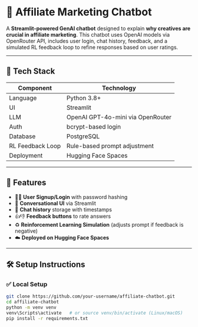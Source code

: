 # 🤖 Affiliate Marketing Chatbot

A **Streamlit-powered GenAI chatbot** designed to explain **why creatives are crucial in affiliate marketing**. This chatbot uses OpenAI models via OpenRouter API, includes user login, chat history, feedback, and a simulated RL feedback loop to refine responses based on user ratings.

---

## 🔧 Tech Stack

| Component        | Technology                          |
|------------------|--------------------------------------|
| Language         | Python 3.8+                          |
| UI               | Streamlit                            |
| LLM              | OpenAI GPT-4o-mini via OpenRouter    |
| Auth             | bcrypt-based login                   |
| Database         | PostgreSQL                           |
| RL Feedback Loop | Rule-based prompt adjustment         |
| Deployment       | Hugging Face Spaces                  |

---

## 🚀 Features

- 🧑‍💼 **User Signup/Login** with password hashing
- 💬 **Conversational UI** via Streamlit
- 💾 **Chat history** storage with timestamps
- 👍👎 **Feedback buttons** to rate answers
- ♻️ **Reinforcement Learning Simulation** (adjusts prompt if feedback is negative)
- ☁️ **Deployed on Hugging Face Spaces**

---

## 🛠️ Setup Instructions

### ✅ Local Setup

```bash
git clone https://github.com/your-username/affiliate-chatbot.git
cd affiliate-chatbot
python -m venv venv
venv\Scripts\activate   # or source venv/bin/activate (Linux/macOS)
pip install -r requirements.txt
